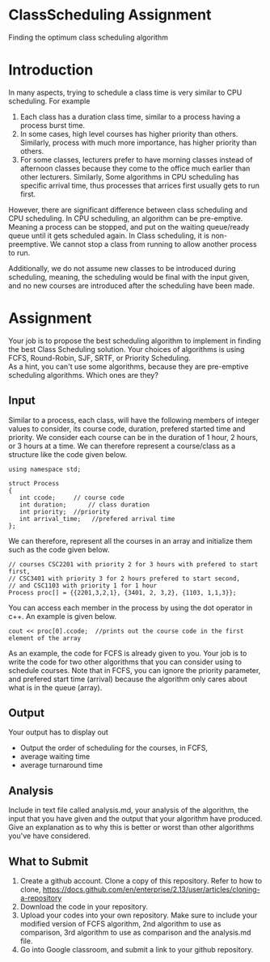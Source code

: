 # ClassScheduling Assignment
Finding the optimum class scheduling algorithm

# Introduction
In many aspects, trying to schedule a class time is very similar to CPU scheduling. 
For example

1. Each class has a duration class time, similar to a process having a process burst time.
2. In some cases, high level courses has higher priority than others. Similarly, process with much more importance, has higher priority than others. 
3. For some classes, lecturers prefer to have morning classes instead of afternoon classes because they come to the office much earlier than other lecturers. Similarly, Some algorithms in CPU scheduling has specific arrival time, thus processes that arrices first usually gets to run first. 

However, there are significant difference between class scheduling and CPU scheduling. In CPU scheduling, an algorithm can be pre-emptive. Meaning a process can be stopped, and put on the waiting queue/ready queue until it gets scheduled again. In Class scheduling, it is non-preemptive. We cannot stop a class from running to allow another process to run. 

Additionally, we do not assume new classes to be introduced during scheduling, meaning, the scheduling would be final with the input given, and no new courses are introduced after the scheduling have been made. 


# Assignment

Your job is to propose the best scheduling algorithm to implement in finding the best Class Scheduling solution. 
Your choices of algorithms is using FCFS, Round-Robin, SJF, SRTF, or Priority Scheduling.  
As a hint, you can't use some algorithms, because they are pre-emptive scheduling algorithms. Which ones are they? 

## Input

Similar to a process, each class, will have the following members of integer values to consider, its course code, duration, prefered started time and priority. 
We consider each course can be in the duration of 1 hour, 2 hours, or 3 hours at a time. We can therefore represent a course/class as a structure like the code 
given below. 

```
using namespace std;
 
struct Process
{
   int ccode;     // course code
   int duration;      // class duration
   int priority;  //priority
   int arrival_time;   //prefered arrival time
};
```

We can therefore, represent all the courses in an array and initialize them such as the code given below.

```
// courses CSC2201 with priority 2 for 3 hours with prefered to start first, 
// CSC3401 with priority 3 for 2 hours prefered to start second, 
// and CSC1103 with priority 1 for 1 hour 
Process proc[] = {{2201,3,2,1}, {3401, 2, 3,2}, {1103, 1,1,3}};
```

You can access each member in the process by using the dot operator in c++. An example is given below. 

```
cout << proc[0].ccode;  //prints out the course code in the first element of the array
```

As an example, the code for FCFS is already given to you. Your job is to write the code for two other algorithms that you can consider using to schedule courses. 
Note that in FCFS, you can ignore the priority parameter, and prefered start time (arrival) because the algorithm only cares about what is in the queue (array). 

## Output

Your output has to display out

* Output the order of scheduling for the courses, in FCFS, 
* average waiting time
* average turnaround time

## Analysis

Include in text file called analysis.md, your analysis of the algorithm, the input that you have given and the output that your algorithm have produced. 
Give an explanation as to why this is better or worst than other algorithms you've have considered. 

## What to Submit

1. Create a github account. Clone a copy of this repository. Refer to how to clone, https://docs.github.com/en/enterprise/2.13/user/articles/cloning-a-repository
2. Download the code in your repository. 
3. Upload your codes into your own repository. Make sure to include your modified version of  FCFS algorithm, 2nd algorithm to use as comparison, 3rd algorithm to use as comparison and the analysis.md file.
3. Go into Google classroom, and submit a link to your github repository. 
